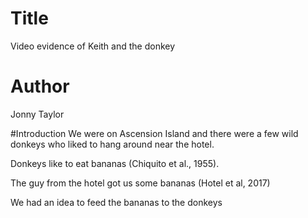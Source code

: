 # Title
Video evidence of Keith and the donkey

# Author
Jonny Taylor

#Introduction
We were on Ascension Island and there were a few wild donkeys who liked to hang around near the hotel.

Donkeys like to eat bananas (Chiquito et al., 1955).

The guy from the hotel got us some bananas (Hotel et al, 2017)

We had an idea to feed the bananas to the donkeys